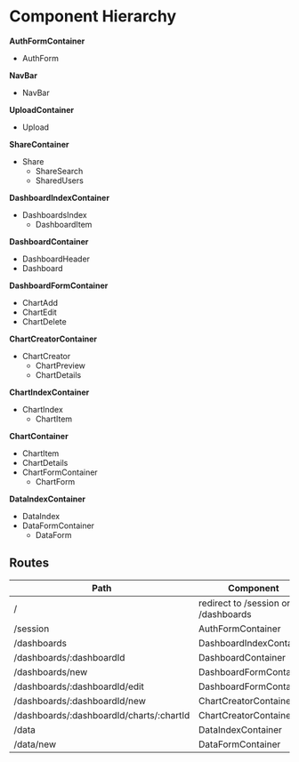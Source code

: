 # Component Hierarchy

**AuthFormContainer**
- AuthForm

**NavBar**
- NavBar

**UploadContainer**
- Upload

**ShareContainer**
- Share
  + ShareSearch
  + SharedUsers

**DashboardIndexContainer**
- DashboardsIndex
  + DashboardItem

**DashboardContainer**
- DashboardHeader
- Dashboard

**DashboardFormContainer**
- ChartAdd
- ChartEdit
- ChartDelete

**ChartCreatorContainer**
- ChartCreator
  + ChartPreview
  + ChartDetails

**ChartIndexContainer**
- ChartIndex
  + ChartItem

**ChartContainer**
- ChartItem
- ChartDetails
- ChartFormContainer
  + ChartForm

**DataIndexContainer**
- DataIndex
- DataFormContainer
  + DataForm

## Routes

Path                                     | Component
---------------------------------------- | ---------------------------------
/                                        | redirect to /session or /dashboards
/session                                 | AuthFormContainer
/dashboards                              | DashboardIndexContainer
/dashboards/:dashboardId                 | DashboardContainer
/dashboards/new                          | DashboardFormContainer
/dashboards/:dashboardId/edit            | DashboardFormContainer
/dashboards/:dashboardId/new             | ChartCreatorContainer
/dashboards/:dashboardId/charts/:chartId | ChartCreatorContainer
/data                                    | DataIndexContainer
/data/new                                | DataFormContainer
